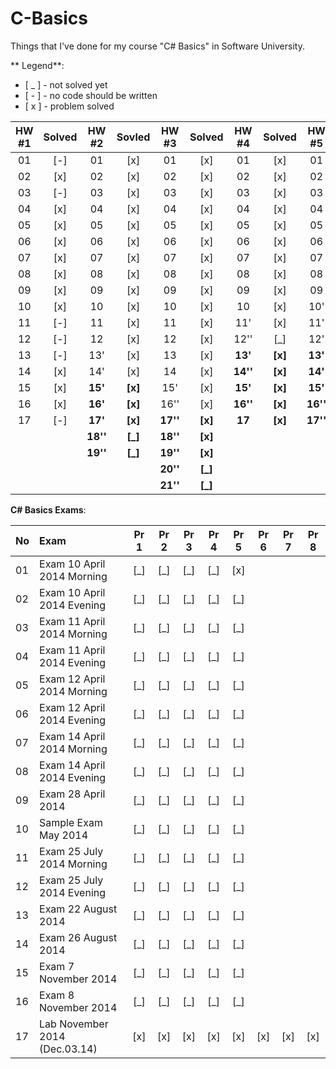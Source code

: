 C-Basics
========
Things that I've done for my course "C# Basics" in Software University.

** Legend**:
- [ _ ] - not solved yet
- [ - ] - no code should be written
- [ x ] - problem solved

|HW #1|Solved|HW #2| Sovled |HW #3|Solved|HW #4|Solved|HW #5|Solved|
|:-:|:-:|:----:|:-----:|:------:|:-----:|:------:|:-----:|:------:|:-----:|
|01 |[-]|01      |[x]    |01      |[x]    |01      |[x]    |01      |[x]    |
|02 |[x]|02      |[x]    |02      |[x]    |02      |[x]    |02      |[x]    |
|03 |[-]|03      |[x]    |03      |[x]    |03      |[x]    |03      |[x]    |
|04 |[x]|04      |[x]    |04      |[x]    |04      |[x]    |04      |[x]    |
|05 |[x]|05      |[x]    |05      |[x]    |05      |[x]    |05      |[x]    |
|06 |[x]|06      |[x]    |06      |[x]    |06      |[x]    |06      |[x]    |
|07 |[x]|07      |[x]    |07      |[x]    |07      |[x]    |07      |[x]    |
|08 |[x]|08      |[x]    |08      |[x]    |08      |[x]    |08      |[x]    |
|09 |[x]|09      |[x]    |09      |[x]    |09      |[x]    |09      |[x]    |
|10 |[x]|10      |[x]    |10      |[x]    |10      |[x]    |10'     |[x]    |
|11 |[-]|11      |[x]    |11      |[x]    |11'     |[x]    |11'     |[x]    |
|12 |[-]|12      |[x]    |12      |[x]    |12''    |[_]    |12'     |[_]    |
|13 |[-]|13'     |[x]    |13      |[x]    |**13'** |**[x]**|**13'** |**[x]**|
|14 |[x]|14'     |[x]    |14      |[x]    |**14''**|**[x]**|**14'** |**[x]**|
|15 |[x]|**15'** |**[x]**|15'     |[x]    |**15'** |**[x]**|**15'** |**[x]**|
|16 |[x]|**16'** |**[x]**|16''    |[x]    |**16''**|**[x]**|**16''**|**[_]**|
|17 |[-]|**17'** |**[x]**|**17''**|**[x]**|**17**  |**[x]**|**17''**|**[_]**|
|   |   |**18''**|**[_]**|**18''**|**[x]**|        |       |        |       |
|   |   |**19''**|**[_]**|**19''**|**[x]**|        |       |        |       |
|   |   |        |       |**20''**|**[_]**|        |       |        |       |
|   |   |        |       |**21''**|**[_]**|        |       |        |       |



**C# Basics Exams**:

| No|Exam|Pr 1|Pr 2|Pr 3|Pr 4|Pr 5|Pr 6|Pr 7|Pr 8|
|:--|:---|:--:|:--:|:--:|:--:|:--:|:--:|:--:|:--:|
| 01|Exam 10 April 2014 Morning| [_] | [_] | [_] | [_] | [x] ||||
| 02|Exam 10 April 2014 Evening| [_] | [_] | [_] | [_] | [_] ||||
| 03|Exam 11 April 2014 Morning| [_] | [_] | [_] | [_] | [_] ||||
| 04|Exam 11 April 2014 Evening| [_] | [_] | [_] | [_] | [_] ||||
| 05|Exam 12 April 2014 Morning| [_] | [_] | [_] | [_] | [_] ||||
| 06|Exam 12 April 2014 Evening| [_] | [_] | [_] | [_] | [_] ||||
| 07|Exam 14 April 2014 Morning| [_] | [_] | [_] | [_] | [_] ||||
| 08|Exam 14 April 2014 Evening| [_] | [_] | [_] | [_] | [_] ||||
| 09|Exam 28 April 2014| [_] | [_] | [_] | [_] | [_] ||||
| 10|Sample Exam May 2014| [_] | [_] | [_] | [_] | [_] ||||
| 11|Exam 25 July 2014 Morning| [_] | [_] | [_] | [_] | [_] ||||
| 12|Exam 25 July 2014 Evening| [_] | [_] | [_] | [_] | [_] ||||
| 13|Exam 22 August 2014| [_] | [_] | [_] | [_] | [_] ||||
| 14|Exam 26 August 2014| [_] | [_] | [_] | [_] | [_] ||||
| 15|Exam 7 November 2014| [_] | [_] | [_] | [_] | [_] ||||
| 16|Exam 8 November 2014| [_] | [_] | [_] | [_] | [_] ||||
| 17|Lab November 2014 (Dec.03.14)|[x]|[x]|[x]|[x]|[x]|[x]|[x]|[x]|
